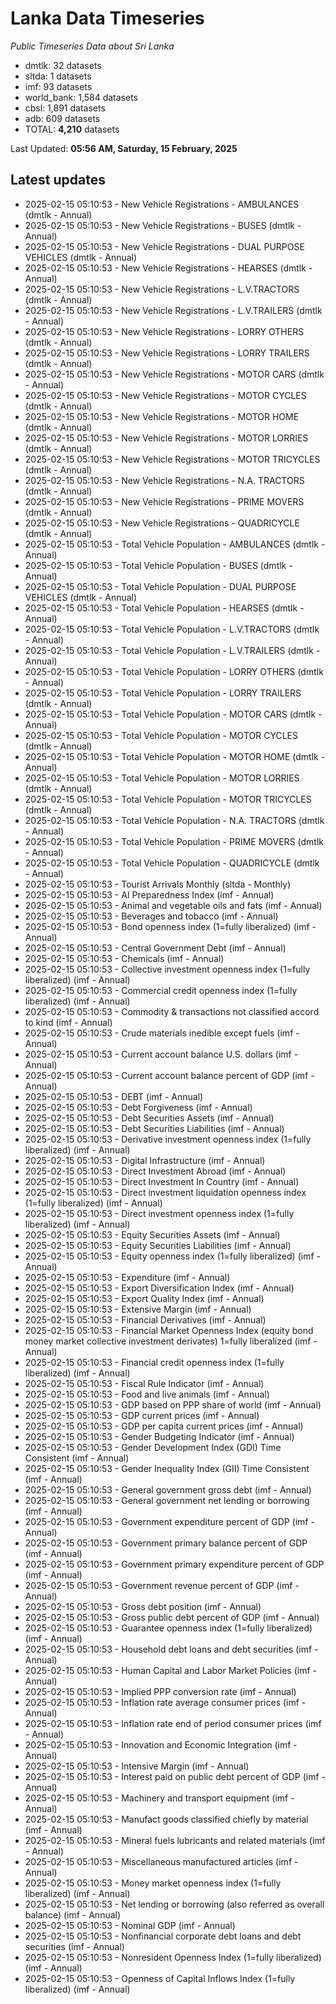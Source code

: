 # Lanka Data Timeseries
*Public Timeseries Data about Sri Lanka*

* dmtlk: 32 datasets
* sltda: 1 datasets
* imf: 93 datasets
* world_bank: 1,584 datasets
* cbsl: 1,891 datasets
* adb: 609 datasets
* TOTAL: **4,210** datasets

Last Updated: **05:56 AM, Saturday, 15 February, 2025**

## Latest updates

* 2025-02-15 05:10:53 - New Vehicle Registrations - AMBULANCES (dmtlk - Annual)
* 2025-02-15 05:10:53 - New Vehicle Registrations - BUSES (dmtlk - Annual)
* 2025-02-15 05:10:53 - New Vehicle Registrations - DUAL PURPOSE VEHICLES (dmtlk - Annual)
* 2025-02-15 05:10:53 - New Vehicle Registrations - HEARSES (dmtlk - Annual)
* 2025-02-15 05:10:53 - New Vehicle Registrations - L.V.TRACTORS (dmtlk - Annual)
* 2025-02-15 05:10:53 - New Vehicle Registrations - L.V.TRAILERS (dmtlk - Annual)
* 2025-02-15 05:10:53 - New Vehicle Registrations - LORRY OTHERS (dmtlk - Annual)
* 2025-02-15 05:10:53 - New Vehicle Registrations - LORRY TRAILERS (dmtlk - Annual)
* 2025-02-15 05:10:53 - New Vehicle Registrations - MOTOR CARS (dmtlk - Annual)
* 2025-02-15 05:10:53 - New Vehicle Registrations - MOTOR CYCLES (dmtlk - Annual)
* 2025-02-15 05:10:53 - New Vehicle Registrations - MOTOR HOME (dmtlk - Annual)
* 2025-02-15 05:10:53 - New Vehicle Registrations - MOTOR LORRIES (dmtlk - Annual)
* 2025-02-15 05:10:53 - New Vehicle Registrations - MOTOR TRICYCLES (dmtlk - Annual)
* 2025-02-15 05:10:53 - New Vehicle Registrations - N.A. TRACTORS (dmtlk - Annual)
* 2025-02-15 05:10:53 - New Vehicle Registrations - PRIME MOVERS (dmtlk - Annual)
* 2025-02-15 05:10:53 - New Vehicle Registrations - QUADRICYCLE (dmtlk - Annual)
* 2025-02-15 05:10:53 - Total Vehicle Population - AMBULANCES (dmtlk - Annual)
* 2025-02-15 05:10:53 - Total Vehicle Population - BUSES (dmtlk - Annual)
* 2025-02-15 05:10:53 - Total Vehicle Population - DUAL PURPOSE VEHICLES (dmtlk - Annual)
* 2025-02-15 05:10:53 - Total Vehicle Population - HEARSES (dmtlk - Annual)
* 2025-02-15 05:10:53 - Total Vehicle Population - L.V.TRACTORS (dmtlk - Annual)
* 2025-02-15 05:10:53 - Total Vehicle Population - L.V.TRAILERS (dmtlk - Annual)
* 2025-02-15 05:10:53 - Total Vehicle Population - LORRY OTHERS (dmtlk - Annual)
* 2025-02-15 05:10:53 - Total Vehicle Population - LORRY TRAILERS (dmtlk - Annual)
* 2025-02-15 05:10:53 - Total Vehicle Population - MOTOR CARS (dmtlk - Annual)
* 2025-02-15 05:10:53 - Total Vehicle Population - MOTOR CYCLES (dmtlk - Annual)
* 2025-02-15 05:10:53 - Total Vehicle Population - MOTOR HOME (dmtlk - Annual)
* 2025-02-15 05:10:53 - Total Vehicle Population - MOTOR LORRIES (dmtlk - Annual)
* 2025-02-15 05:10:53 - Total Vehicle Population - MOTOR TRICYCLES (dmtlk - Annual)
* 2025-02-15 05:10:53 - Total Vehicle Population - N.A. TRACTORS (dmtlk - Annual)
* 2025-02-15 05:10:53 - Total Vehicle Population - PRIME MOVERS (dmtlk - Annual)
* 2025-02-15 05:10:53 - Total Vehicle Population - QUADRICYCLE (dmtlk - Annual)
* 2025-02-15 05:10:53 - Tourist Arrivals Monthly (sltda - Monthly)
* 2025-02-15 05:10:53 - AI Preparedness Index (imf - Annual)
* 2025-02-15 05:10:53 - Animal and vegetable oils and fats (imf - Annual)
* 2025-02-15 05:10:53 - Beverages and tobacco (imf - Annual)
* 2025-02-15 05:10:53 - Bond openness index (1=fully liberalized) (imf - Annual)
* 2025-02-15 05:10:53 - Central Government Debt (imf - Annual)
* 2025-02-15 05:10:53 - Chemicals (imf - Annual)
* 2025-02-15 05:10:53 - Collective investment openness index (1=fully liberalized) (imf - Annual)
* 2025-02-15 05:10:53 - Commercial credit openness index (1=fully liberalized) (imf - Annual)
* 2025-02-15 05:10:53 - Commodity & transactions not classified accord to kind (imf - Annual)
* 2025-02-15 05:10:53 - Crude materials inedible except fuels (imf - Annual)
* 2025-02-15 05:10:53 - Current account balance U.S. dollars (imf - Annual)
* 2025-02-15 05:10:53 - Current account balance percent of GDP (imf - Annual)
* 2025-02-15 05:10:53 - DEBT (imf - Annual)
* 2025-02-15 05:10:53 - Debt Forgiveness (imf - Annual)
* 2025-02-15 05:10:53 - Debt Securities Assets (imf - Annual)
* 2025-02-15 05:10:53 - Debt Securities Liabilities (imf - Annual)
* 2025-02-15 05:10:53 - Derivative investment openness index (1=fully liberalized) (imf - Annual)
* 2025-02-15 05:10:53 - Digital Infrastructure (imf - Annual)
* 2025-02-15 05:10:53 - Direct Investment Abroad (imf - Annual)
* 2025-02-15 05:10:53 - Direct Investment In Country (imf - Annual)
* 2025-02-15 05:10:53 - Direct investment liquidation openness index (1=fully liberalized) (imf - Annual)
* 2025-02-15 05:10:53 - Direct investment openness index (1=fully liberalized) (imf - Annual)
* 2025-02-15 05:10:53 - Equity Securities Assets (imf - Annual)
* 2025-02-15 05:10:53 - Equity Securities Liabilities (imf - Annual)
* 2025-02-15 05:10:53 - Equity openness index (1=fully liberalized) (imf - Annual)
* 2025-02-15 05:10:53 - Expenditure (imf - Annual)
* 2025-02-15 05:10:53 - Export Diversification Index (imf - Annual)
* 2025-02-15 05:10:53 - Export Quality Index (imf - Annual)
* 2025-02-15 05:10:53 - Extensive Margin (imf - Annual)
* 2025-02-15 05:10:53 - Financial Derivatives (imf - Annual)
* 2025-02-15 05:10:53 - Financial Market Openness Index (equity bond money market collective investment derivates) 1=fully liberalized (imf - Annual)
* 2025-02-15 05:10:53 - Financial credit openness index (1=fully liberalized) (imf - Annual)
* 2025-02-15 05:10:53 - Fiscal Rule Indicator (imf - Annual)
* 2025-02-15 05:10:53 - Food and live animals (imf - Annual)
* 2025-02-15 05:10:53 - GDP based on PPP share of world (imf - Annual)
* 2025-02-15 05:10:53 - GDP current prices (imf - Annual)
* 2025-02-15 05:10:53 - GDP per capita current prices (imf - Annual)
* 2025-02-15 05:10:53 - Gender Budgeting Indicator (imf - Annual)
* 2025-02-15 05:10:53 - Gender Development Index (GDI) Time Consistent (imf - Annual)
* 2025-02-15 05:10:53 - Gender Inequality Index (GII) Time Consistent (imf - Annual)
* 2025-02-15 05:10:53 - General government gross debt (imf - Annual)
* 2025-02-15 05:10:53 - General government net lending or borrowing (imf - Annual)
* 2025-02-15 05:10:53 - Government expenditure percent of GDP (imf - Annual)
* 2025-02-15 05:10:53 - Government primary balance percent of GDP (imf - Annual)
* 2025-02-15 05:10:53 - Government primary expenditure percent of GDP (imf - Annual)
* 2025-02-15 05:10:53 - Government revenue percent of GDP (imf - Annual)
* 2025-02-15 05:10:53 - Gross debt position (imf - Annual)
* 2025-02-15 05:10:53 - Gross public debt percent of GDP (imf - Annual)
* 2025-02-15 05:10:53 - Guarantee openness index (1=fully liberalized) (imf - Annual)
* 2025-02-15 05:10:53 - Household debt loans and debt securities (imf - Annual)
* 2025-02-15 05:10:53 - Human Capital and Labor Market Policies (imf - Annual)
* 2025-02-15 05:10:53 - Implied PPP conversion rate (imf - Annual)
* 2025-02-15 05:10:53 - Inflation rate average consumer prices (imf - Annual)
* 2025-02-15 05:10:53 - Inflation rate end of period consumer prices (imf - Annual)
* 2025-02-15 05:10:53 - Innovation and Economic Integration (imf - Annual)
* 2025-02-15 05:10:53 - Intensive Margin (imf - Annual)
* 2025-02-15 05:10:53 - Interest paid on public debt percent of GDP (imf - Annual)
* 2025-02-15 05:10:53 - Machinery and transport equipment (imf - Annual)
* 2025-02-15 05:10:53 - Manufact goods classified chiefly by material (imf - Annual)
* 2025-02-15 05:10:53 - Mineral fuels lubricants and related materials (imf - Annual)
* 2025-02-15 05:10:53 - Miscellaneous manufactured articles (imf - Annual)
* 2025-02-15 05:10:53 - Money market openness index (1=fully liberalized) (imf - Annual)
* 2025-02-15 05:10:53 - Net lending or borrowing (also referred as overall balance) (imf - Annual)
* 2025-02-15 05:10:53 - Nominal GDP (imf - Annual)
* 2025-02-15 05:10:53 - Nonfinancial corporate debt loans and debt securities (imf - Annual)
* 2025-02-15 05:10:53 - Nonresident Openness Index (1=fully liberalized) (imf - Annual)
* 2025-02-15 05:10:53 - Openness of Capital Inflows Index (1=fully liberalized) (imf - Annual)
